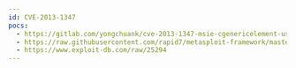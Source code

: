 ```yaml
---
id: CVE-2013-1347
pocs:
  - https://gitlab.com/yongchuank/cve-2013-1347-msie-cgenericelement-use-after-free
  - https://raw.githubusercontent.com/rapid7/metasploit-framework/master/modules/exploits/windows/browser/ie_cgenericelement_uaf.rb
  - https://www.exploit-db.com/raw/25294
---
```

